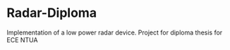 # Radar-Diploma
Implementation of a low power radar device. Project for diploma thesis for ECE NTUA 
